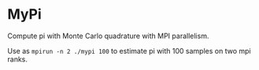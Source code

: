 # MyPi

Compute pi with Monte Carlo quadrature with MPI parallelism.

Use as `mpirun -n 2 ./mypi 100` to estimate pi with 100 samples on two mpi ranks.
